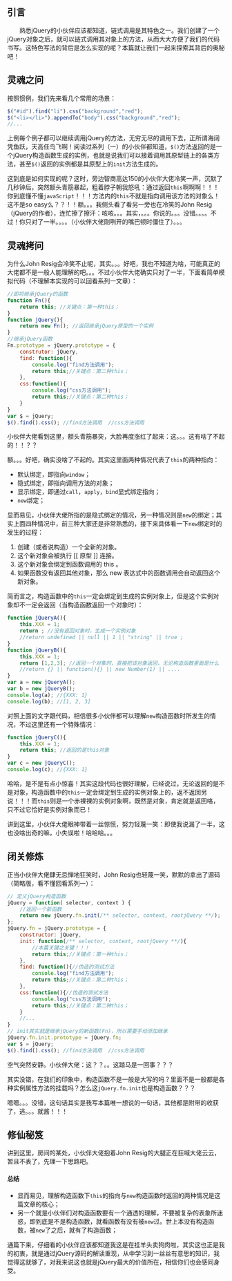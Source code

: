 ## 引言 ##
&emsp;&emsp;熟悉jQuery的小伙伴应该都知道，链式调用是其特色之一。我们创建了一个jQuery对象之后，就可以链式调用其对象上的方法，从而大大方便了我们的代码书写。这特色写法的背后是怎么实现的呢？本篇就让我们一起来探索其背后的奥秘吧！

## 灵魂之问 ##
按照惯例，我们先来看几个常用的场景：
```js
$("#id").find("li").css("background","red");
$("<li></li>").appendTo("body").css("background","red");
//...
```
上例每个例子都可以继续调用jQuery的方法，无穷无尽的调用下去，正所谓海阔凭鱼跃，天高任鸟飞啊！阅读过系列（一）的小伙伴都知道，`$()`方法返回的是一个jQuery构造函数生成的实例，也就是说我们可以接着调用其原型链上的各类方法，甚至`$()`返回的实例都是其原型上的`init`方法生成的。

这到底是如何实现的呢？这时，旁边智商高达150的小伙伴大佬冷笑一声，沉默了几秒钟后，突然额头青筋暴起，粗着脖子朝我怒吼：通过返回`this`啊啊啊！！！你到底懂不懂`javaScript`！！！方法内的`this`不就是指向调用该方法的对象么！这不是so easy么？？！！额。。。我侧头看了看另一旁也在冷笑的John Resig（jQuery的作者），连忙擦了擦汗：咳咳。。。其实，。。。你说的。。。没错。。。。不过！你只对了一半。。。。（小伙伴大佬刚咧开的嘴巴顿时僵住了）。。。

## 灵魂拷问 ##
为什么John Resig会冷笑不止呢，其实。。。好吧，我也不知道为啥，可能真正的大佬都不是一般人能理解的吧。。。不过小伙伴大佬确实只对了一半，下面看简单模拟代码（不理解本实现的可以回看系列一文章）：
```js
//即将继承jQuery的函数
function Fn(){
	return this; //关键点：第一种this；
}
function jQuery(){
	return new Fn(); //返回继承jQuery原型的一个实例
}
//继承jQuery函数
Fn.prototype = jQuery.prototype = {
	construtor: jQuery,
    find: function(){
    	console.log("find方法调用");
        return this;//关键点：第二种this；
    },
    css:function(){
    	console.log("css方法调用");
        return this;//关键点：第二种this；
    }
}
var $ = jQuery;
$().find().css(); //find方法调用  //css方法调用
```
小伙伴大佬看到这里，额头青筋暴突，大脸再度涨红了起来：这。。。这有啥了不起的！！？？

额。。。好吧，确实没啥了不起的。其实这里面两种情况代表了`this`的两种指向：
 - 默认绑定，即指向`window`；
 - 隐式绑定，即指向调用方法的对象；
 - 显示绑定，即通过`call`，`apply`，`bind`显式绑定指向；
 - `new`绑定；

显而易见，小伙伴大佬所指的是隐式绑定的情况，另一种情况则是`new`的绑定；其实上面四种情况中，前三种大家还是非常熟悉的，接下来具体看一下`new`绑定时的发生的过程：
 1. 创建（或者说构造）一个全新的对象。
 2. 这个新对象会被执行 [[ 原型 ]] 连接。
 3. 这个新对象会绑定到函数调用的 this 。
 4. 如果函数没有返回其他对象，那么 new 表达式中的函数调用会自动返回这个新对象。

简而言之，构造函数中的`this`一定会绑定到生成的实例对象上，但是这个实例对象却不一定会返回（当构造函数返回一个对象时）：
```js
function jQueryA(){
	this.XXX = 1;
    return ; //没有返回对象时，生成一个实例对象
    //return undefined || null || 1 || "string" || true ;
}
function jQueryB(){
	this.XXX = 1;
    return [1,2,3]; //返回一个对象时，直接把该对象返回，无论构造函数里面是什么
    //return {} || function(){} || new Number(1) || ....
}
var a = new jQueryA();
var b = new jQueryB();
console.log(a); //{XXX: 1}
console.log(b); //[1, 2, 3]
```
对照上面的文字跟代码，相信很多小伙伴都可以理解`new`构造函数时所发生的情况，不过这里还有一个特殊情况：
```js
function jQueryC(){
	this.XXX = 1;
    return this; //返回的是this对象
}
var c = new jQueryC();
console.log(c); //{XXX: 1}
```
哈哈，是不是有点小惊喜！其实这段代码也很好理解，已经说过，无论返回的是不是对象，构造函数中的`this`一定会绑定到生成的实例对象上的，返不返回另说！！！而`this`则是一个赤裸裸的实例对象啊，既然是对象，肯定就是返回咯，只不过它恰好是实例对象而已！

讲到这里，小伙伴大佬眼神带着一丝惊慌，努力轻蔑一笑：即使我说漏了一半，这也没啥出奇的嘛，小失误啦！哈哈哈。。。

## 闭关修炼 ##
正当小伙伴大佬肆无忌惮地狂笑时，John Resig也轻蔑一笑，默默的拿出了源码（简略版，看不懂回看系列一）：
```js
// 定义jQuery构造函数
jQuery = function( selector, context ) {
	//返回一个新函数
    return new jQuery.fn.init(/** selector, context, rootjQuery **/);
};
jQuery.fn = jQuery.prototype = {
	constructor: jQuery,
    init: function(/** selector, context, rootjQuery **/){
    	//本篇关键之关键！！！
    	return this;//关键点：第一种this；
    },
    find: function(){//伪造的测试方法
    	console.log("find方法调用");
        return this;//关键点：第二种this；
    },
    css:function(){//伪造的测试方法
    	console.log("css方法调用");
        return this;//关键点：第二种this；
    }
    //...
}
// init其实就是继承jQuery的新函数(Fn)，所以需要手动添加继承
jQuery.fn.init.prototype = jQuery.fn;
var $ = jQuery;
$().find().css(); //find方法调用  //css方法调用
```

空气突然安静。小伙伴大佬：这？？。。这踏马是一回事？？？

其实没错，在我们的印象中，构造函数不是一般是大写的吗？里面不是一般都是各种实例属性方法的挂载吗？怎么这`jQuery.fn.init`也是构造函数？？？

嗯嗯。。。没错，这句话其实是我写本篇唯一想说的一句话，其他都是附带的收获了，逃。。。就酱！！！

## 修仙秘笈 ##

讲到这里，房间的某处，小伙伴大佬抱着John Resig的大腿正在狂喊大佬云云，暂且不表了，先理一下思路吧。

#### 总结
 - 显而易见，理解构造函数下`this`的指向与`new`构造函数时返回的两种情况是这篇文章的核心；
 - 另一个就是小伙伴们对构造函数要有一个通透的理解，不要被复杂的表象所迷惑，即到底是不是构造函数，就看函数有没有被`new`过。世上本没有构造函数，被`new`了之后，就有了构造函数；

通篇下来，仔细看的小伙伴应该都知道我这是在挂羊头卖狗肉啦，其实这也正是我的初衷，就是通过jQuery源码的解读重现，从中学习到一丝丝有意思的知识，我觉得这就够了，对我来说这也就是jQuery最大的价值所在，相信你们也会感同身受。


